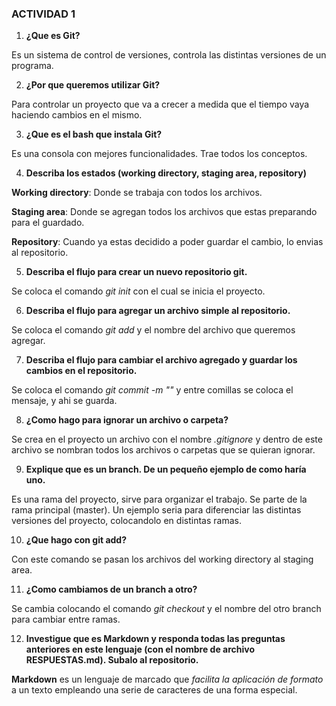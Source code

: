 ### ACTIVIDAD 1 

1. **¿Que es Git?**

Es un sistema de control de versiones, controla las distintas versiones de un programa.

2. **¿Por que queremos utilizar Git?**

Para controlar un proyecto que va a crecer a medida que el tiempo vaya haciendo cambios en el mismo.

3. **¿Que es el bash que instala Git?**

Es una consola con mejores funcionalidades. Trae todos los conceptos. 

4. **Describa los estados (working directory, staging area, repository)**

**Working directory**: Donde se trabaja con todos los archivos.

**Staging area**: Donde se agregan todos los archivos que estas preparando para el guardado.

**Repository**: Cuando ya estas decidido a poder guardar el cambio, lo envias al repositorio.

5. **Describa el flujo para crear un nuevo repositorio git.**

Se coloca el comando *git init* con el cual se inicia el proyecto.

6. **Describa el flujo para agregar un archivo simple al repositorio.**

Se coloca el comando *git add* y el nombre del archivo que queremos agregar.

7. **Describa el flujo para cambiar el archivo agregado y guardar los cambios en el repositorio.**

Se coloca el comando *git commit -m ""* y entre comillas se coloca el mensaje, y ahi se guarda.

8. **¿Como  hago para ignorar un archivo o carpeta?**

Se crea en el proyecto un archivo con el nombre *.gitignore* y dentro de este archivo se nombran todos los archivos o carpetas que se quieran ignorar. 

9. **Explique que es un branch. De un pequeño ejemplo de como haría uno.**

Es una rama del proyecto, sirve para organizar el trabajo. Se parte de la rama principal (master).
Un ejemplo seria para diferenciar las distintas versiones del proyecto, colocandolo en distintas ramas.

10. **¿Que hago con git add?**

Con este comando se pasan los archivos del working directory al staging area.

11. **¿Como cambiamos de un branch a otro?**

Se cambia colocando el comando *git checkout* y el nombre del otro branch para cambiar entre ramas.

12. **Investigue que es Markdown y responda todas las preguntas anteriores en este lenguaje (con el nombre de archivo RESPUESTAS.md). Subalo al repositorio.**

**Markdown** es un lenguaje de marcado que _facilita la aplicación de formato_ a un texto empleando una serie de caracteres de una forma especial.
